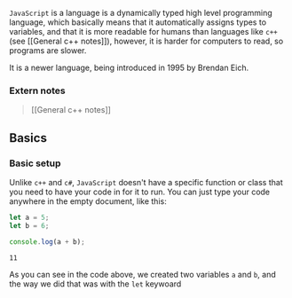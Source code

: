 `JavaScript` is a language is a dynamically typed high level programming language, which basically means that it automatically assigns types to variables, and that it is more readable for humans than languages like `c++` (see [[General c++ notes]]), however, it is harder for computers to read, so programs are slower.

It is a newer language, being introduced in 1995 by Brendan Eich.

### Extern notes
> [[General c++ notes]]

## Basics

### Basic setup

Unlike `c++` and `c#`, `JavaScript` doesn't have a specific function or class that you need to have your code in for it to run. You can just type your code anywhere in the empty document, like this:

```js
let a = 5;
let b = 6;

console.log(a + b);
```

```output
11
```

As you can see in the code above, we created two variables `a` and `b`, and the way we did that was with the `let` keywoard

